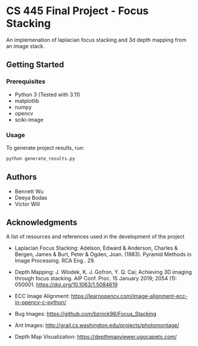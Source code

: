 # CS 445 Final Project - Focus Stacking

An implemenation of laplacian focus stacking and 3d depth mapping from an image stack. 

## Getting Started

### Prerequisites

* Python 3 (Tested with 3.11)
* matplotlib
* numpy
* opencv
* sciki-image

### Usage

To generate project results, run:

```bash
python generate_results.py
```

## Authors

* Bennett Wu
* Deeya Bodas
* Victor Will

## Acknowledgments

A list of resources and references used in the development of the project

* Laplacian Focus Stacking: Adelson, Edward & Anderson, Charles & Bergen, James & Burt, Peter & Ogden, Joan. (1983). Pyramid Methods in Image Processing. RCA Eng.. 29. 

* Depth Mapping: J. Wlodek, K. J. Gofron, Y. Q. Cai; Achieving 3D imaging through focus stacking. AIP Conf. Proc. 15 January 2019; 2054 (1): 050001. https://doi.org/10.1063/1.5084619

* ECC Image Alignment: https://learnopencv.com/image-alignment-ecc-in-opencv-c-python/

* Bug Images: https://github.com/bznick98/Focus_Stacking

* Ant Images: http://grail.cs.washington.edu/projects/photomontage/

* Depth Map Visualization: https://depthmapviewer.ugocapeto.com/
  
